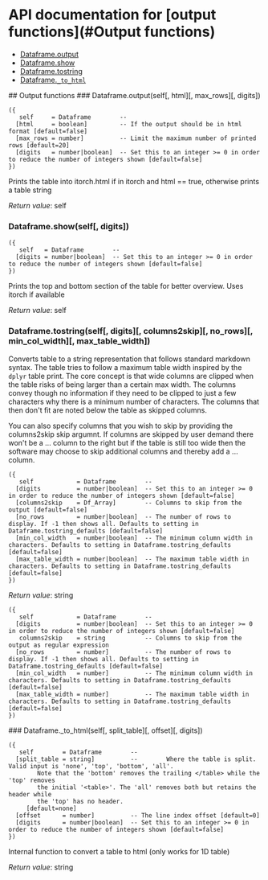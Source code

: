 # API documentation for [output functions](#__Output functions__)
- [Dataframe.output](#Dataframe.output)
- [Dataframe.show](#Dataframe.show)
- [Dataframe.tostring](#Dataframe.tostring)
- [Dataframe.`_to_html`](#Dataframe._to_html)

<a name="__Output functions__">
## Output functions

<a name="Dataframe.output">
### Dataframe.output(self[, html][, max_rows][, digits])

```
({
   self     = Dataframe        -- 
  [html     = boolean]         -- If the output should be in html format [default=false]
  [max_rows = number]          -- Limit the maximum number of printed rows [default=20]
  [digits   = number|boolean]  -- Set this to an integer >= 0 in order to reduce the number of integers shown [default=false]
})
```

Prints the table into itorch.html if in itorch and html == true, otherwise prints a table string

_Return value_: self
<a name="Dataframe.show">
### Dataframe.show(self[, digits])

```
({
   self   = Dataframe        -- 
  [digits = number|boolean]  -- Set this to an integer >= 0 in order to reduce the number of integers shown [default=false]
})
```

Prints the top  and bottom section of the table for better overview. Uses itorch if available

_Return value_: self
<a name="Dataframe.tostring">
### Dataframe.tostring(self[, digits][, columns2skip][, no_rows][, min_col_width][, max_table_width])

Converts table to a string representation that follows standard markdown syntax.
The table tries to follow a maximum table width inspired by the `dplyr` table print.
The core concept is that wide columns are clipped when the table risks of being larger
than a certain max width. The columns convey though no information if they need to
be clipped to just a few characters why there is a minimum number of characters.
The columns that then don't fit are noted below the table as skipped columns.

You can also specify columns that you wish to skip by providing the columns2skip
skip argumnt. If columns are skipped by user demand there won't be a ... column to
the right but if the table is still too wide then the software may choose to skip
additional columns and thereby add a ... column.

```
({
   self            = Dataframe        -- 
  [digits          = number|boolean]  -- Set this to an integer >= 0 in order to reduce the number of integers shown [default=false]
  [columns2skip    = Df_Array]        -- Columns to skip from the output [default=false]
  [no_rows         = number|boolean]  -- The number of rows to display. If -1 then shows all. Defaults to setting in Dataframe.tostring_defaults [default=false]
  [min_col_width   = number|boolean]  -- The minimum column width in characters. Defaults to setting in Dataframe.tostring_defaults [default=false]
  [max_table_width = number|boolean]  -- The maximum table width in characters. Defaults to setting in Dataframe.tostring_defaults [default=false]
})
```

_Return value_: string

```
({
   self            = Dataframe        -- 
  [digits          = number|boolean]  -- Set this to an integer >= 0 in order to reduce the number of integers shown [default=false]
   columns2skip    = string           -- Columns to skip from the output as regular expression
  [no_rows         = number]          -- The number of rows to display. If -1 then shows all. Defaults to setting in Dataframe.tostring_defaults [default=false]
  [min_col_width   = number]          -- The minimum column width in characters. Defaults to setting in Dataframe.tostring_defaults [default=false]
  [max_table_width = number]          -- The maximum table width in characters. Defaults to setting in Dataframe.tostring_defaults [default=false]
})
```

<a name="Dataframe._to_html">
### Dataframe._to_html(self[, split_table][, offset][, digits])

```
({
   self        = Dataframe        -- 
  [split_table = string]          -- 		Where the table is split. Valid input is 'none', 'top', 'bottom', 'all'.
		Note that the 'bottom' removes the trailing </table> while the 'top' removes
		the initial '<table>'. The 'all' removes both but retains the header while
		the 'top' has no header.
	 [default=none]
  [offset      = number]          -- The line index offset [default=0]
  [digits      = number|boolean]  -- Set this to an integer >= 0 in order to reduce the number of integers shown [default=false]
})
```

Internal function to convert a table to html (only works for 1D table)

_Return value_: string